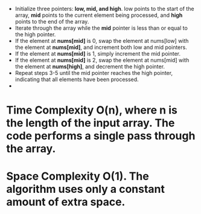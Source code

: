 * Initialize three pointers: **low, mid, and high**. low points to the start of the array, **mid** points to the current element being processed, and **high** points to the end of the array.
* Iterate through the array while the **mid** pointer is less than or equal to the high pointer.
* If the element at **nums[mid]** is 0, swap the element at nums[low] with the element at **nums[mid]**, and increment both low and mid pointers.
* If the element at **nums[mid]** is 1, simply increment the mid pointer.
* If the element at **nums[mid]** is 2, swap the element at nums[mid] with the element at **nums[high]**, and decrement the high pointer.
* Repeat steps 3-5 until the mid pointer reaches the high pointer, indicating that all elements have been processed.
*
# Time Complexity **O(n)**, where n is the length of the input array. The code performs a single pass through the array.
# Space Complexity **O(1)**. The algorithm uses only a constant amount of extra space.
